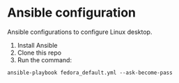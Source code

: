 # Ansible configuration

Ansible configurations to configure Linux desktop.

1. Install Ansible
1. Clone this repo
1. Run the command:

```
ansible-playbook fedora_default.yml --ask-become-pass
```
